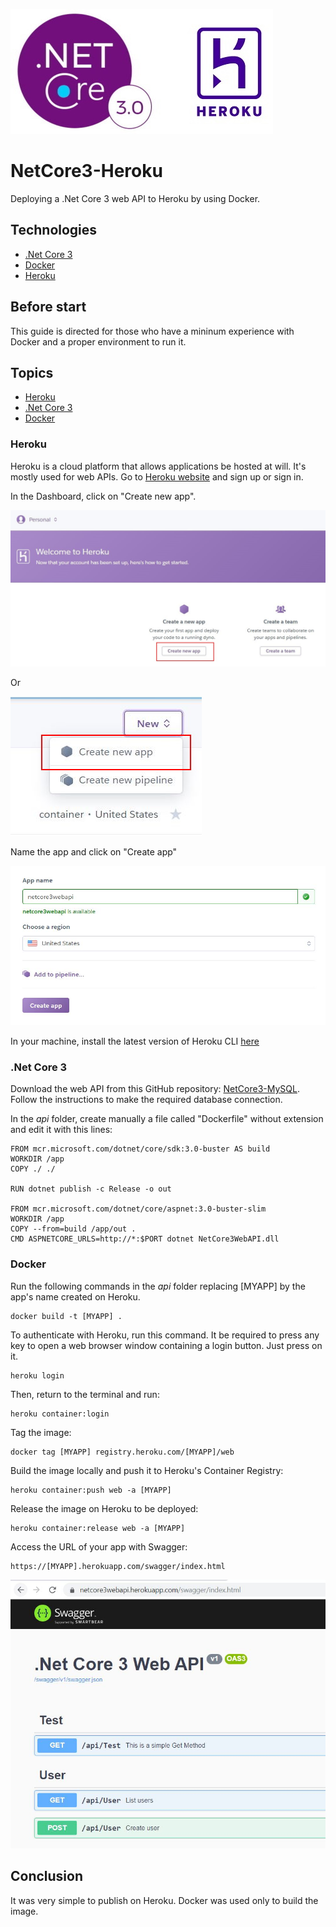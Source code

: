 ![titulo](/docs/netcore3_heroku_titulo.JPG)

# NetCore3-Heroku

Deploying a .Net Core 3 web API to Heroku by using Docker.

## Technologies

- [.Net Core 3](https://docs.microsoft.com/pt-br/dotnet/core/whats-new/dotnet-core-3-0)
- [Docker](https://www.docker.com/get-started)
- [Heroku](https://www.heroku.com/)

## Before start

This guide is directed for those who have a mininum experience with Docker and a proper environment to run it.

## Topics

- [Heroku](#heroku)
- [.Net Core 3](#net-core-3)
- [Docker](#docker)

### Heroku

Heroku is a cloud platform that allows applications be hosted at will. It's mostly used for web APIs.
Go to [Heroku website](https://signup.heroku.com/login) and sign up or sign in.

In the Dashboard, click on "Create new app".

![heroku01](/docs/netcore3_heroku_heroku01.JPG)

Or

![heroku01](/docs/netcore3_heroku_heroku01_2.JPG)

Name the app and click on "Create app"

![heroku02](/docs/netcore3_heroku_heroku02.JPG)

In your machine, install the latest version of Heroku CLI [here](https://devcenter.heroku.com/articles/heroku-cli)

### .Net Core 3

Download the web API from this GitHub repository: [NetCore3-MySQL](https://github.com/lucianopereira86/NetCore3-MySQL).  
Follow the instructions to make the required database connection.

In the _api_ folder, create manually a file called "Dockerfile" without extension and edit it with this lines:

```batch
FROM mcr.microsoft.com/dotnet/core/sdk:3.0-buster AS build
WORKDIR /app
COPY ./ ./

RUN dotnet publish -c Release -o out

FROM mcr.microsoft.com/dotnet/core/aspnet:3.0-buster-slim
WORKDIR /app
COPY --from=build /app/out .
CMD ASPNETCORE_URLS=http://*:$PORT dotnet NetCore3WebAPI.dll
```

### Docker

Run the following commands in the _api_ folder replacing [MYAPP] by the app's name created on Heroku.

```batch
docker build -t [MYAPP] .
```

To authenticate with Heroku, run this command. It be required to press any key to open a web browser window containing a login button. Just press on it.

```batch
heroku login
```

Then, return to the terminal and run:

```batch
heroku container:login
```

Tag the image:

```batch
docker tag [MYAPP] registry.heroku.com/[MYAPP]/web
```

Build the image locally and push it to Heroku's Container Registry:

```batch
heroku container:push web -a [MYAPP]
```

Release the image on Heroku to be deployed:

```batch
heroku container:release web -a [MYAPP]
```

Access the URL of your app with Swagger:

```batch
https://[MYAPP].herokuapp.com/swagger/index.html
```

![heroku03](/docs/netcore3_heroku_heroku03.JPG)

## Conclusion

It was very simple to publish on Heroku. Docker was used only to build the image.
